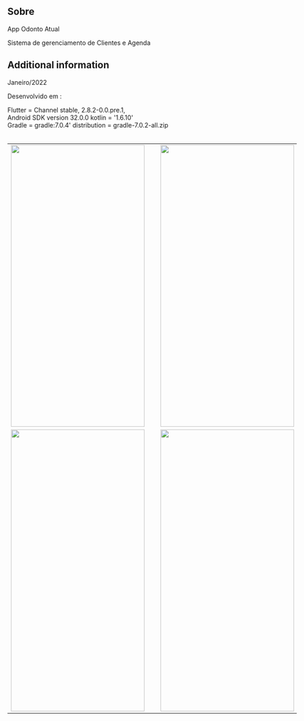 ## Sobre

App Odonto Atual

Sistema de gerenciamento de Clientes e Agenda

## Additional information

Janeiro/2022

Desenvolvido em :</br>

Flutter = Channel stable, 2.8.2-0.0.pre.1, </br>
Android SDK version 32.0.0 kotlin = '1.6.10' </br>
Gradle = gradle:7.0.4' distribution = gradle-7.0.2-all.zip </br>
</br>

<table align="center" border="0" cellpadding="1" cellspacing="1" style="width:650px;">
	<tbody>
		<tr>
			<td><img alt="" src="https://user-images.githubusercontent.com/31604881/152243420-e3333f68-1648-4ce8-a3af-b5d1c064fc0b.png" style="width: 300px; height: 633px;" /></td>
			<td>&nbsp;</td>
			<td><img alt="" src="https://user-images.githubusercontent.com/31604881/152243442-b44d52ee-fda3-405d-95fe-c6813027595c.png" style="width: 300px; height: 633px;" /></td>
		</tr>
		<tr>
			<td><img alt="" src="https://user-images.githubusercontent.com/31604881/152243463-0eee9690-5dd3-461e-8945-d901915a6628.png" style="width: 300px; height: 633px;" /></td>
			<td>&nbsp;</td>
			<td><img alt="" src="https://user-images.githubusercontent.com/31604881/152243477-15d5e0e8-ccbc-46de-96a7-75b2021f0802.png" style="width: 300px; height: 633px;" /></td>
		</tr>
	</tbody>
</table>
